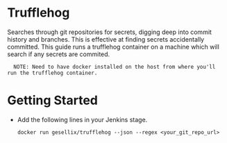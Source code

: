 # Trufflehog
Searches through git repositories for secrets, digging deep into commit history and branches. This is effective at finding secrets accidentally committed. This guide runs a trufflehog container on a machine which will search if any secrets are commited.

  ```
    NOTE: Need to have docker installed on the host from where you'll run the trufflehog container.
  ```

# Getting Started

-  Add the following lines in your Jenkins stage.

    ```
    docker run gesellix/trufflehog --json --regex <your_git_repo_url>
    ```

